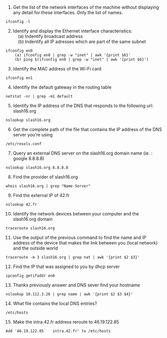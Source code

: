 1. Get the list of the network interfaces of the machine without displaying any detail for these interfaces. Only the list of names.

```
ifconfig -l
```

2. Identify and display the Ethernet interface characteristics:  
   &nbsp;&nbsp;&nbsp;&nbsp;(a) Indentify broadcast address  
   &nbsp;&nbsp;&nbsp;&nbsp;(b) Indentify all IP adresses which are part of the same subnet

```
ifconfig en0
	(a) ifconfig en0 | grep -w "inet" | awk '{print $6}'
	(b) ping $(ifconfig en0 | grep -w "inet" | awk '{print $6}')
```

3. Identify the MAC address of the Wi-Fi card

```
ifconfig en1
```

4. Identifiy the default gateway in the routing table

```
netstat -nr | grep -m1 default
```

5. Identify the IP address of the DNS that responds to the following url: slash16.org

```
nslookup slash16.org
```

6. Get the complete path of the file that contains the IP address of the DNS server you’re using

```
/etc/resolv.conf
```

7. Query an external DNS server on the slash16.org domain name (ie. : google 8.8.8.8)

```
nslookup slash16.org 8.8.8.8
```

8. Find the provider of slash16.org

```
whois slash16.org | grep "Name Server"
```

9. Find the external IP of 42.fr

```
nslookup 42.fr
```

10. Identify the network devices between your computer and the slash16.org domain

```
traceroute slash16.org
```

11. Use the output of the previous command to find the name and IP address of the device that makes the link between you (local network) and the outside world

```
traceroute -m 3 slash16.org | grep nat | awk '{print $2 $3}'
```

12. Find the IP that was assigned to you by dhcp server

```
ipconfig getifaddr en0
```

13. Thanks previously answer and DNS sever find your hostname

```
nslookup 10.112.3.26 | grep name | awk '{print $2 $3 $4}'
```

14. What file contains the local DNS entries?

```
/etc/hosts
```

15. Make the intra.42.fr address reroute to 46.19.122.85

```
Add '46.19.122.85    intra.42.fr' to /etc/hosts
```
